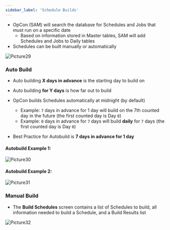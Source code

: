 ```yaml
---
sidebar_label: 'Schedule Builds'
---
```


<!--
<audio controls="controls">
  <source type="audio/mp3" src="audiobasic/ScheduleBuilds.mp3"></source>
  <p>Your browser does not support the audio element.</p>
</audio> 
-->

* OpCon (SAM) will search the database for Schedules and Jobs that must run on a specific date
  * Based on information stored in Master tables, SAM will add Schedules and Jobs to Daily tables
* Schedules can be built manually or automatically

![Picture29](/imgbasic/Picture29.png)

### Auto Build

<!--
<audio controls="controls">
  <source type="audio/mp3" src="audiobasic/AutoBuild.mp3"></source>
  <p>Your browser does not support the audio element.</p>
</audio> 
-->

* Auto building **X days in advance** is the starting day to build on
* Auto building **for Y days** is how far out to build
* OpCon builds Schedules automatically at midnight (by default)
  * Example: ```7``` days in advance for 1 day will build on the 7th counted day in the future (the first counted day is Day ```0```)
  * Example: ```0``` days in advance for ```7``` days will build **daily** for ```7``` days (the first counted day is Day ```0```)

* Best Practice for Autobuild is **7 days in advance for 1 day**

#### Autobuild Example 1:

![Picture30](/imgbasic/Picture30.png)

#### Autobuild Example 2:

![Picture31](/imgbasic/Picture31.png)  

### Manual Build

<!--
<audio controls="controls">
  <source type="audio/mp3" src="audiobasic/ManualBuild.mp3"></source>
  <p>Your browser does not support the audio element.</p>
</audio> 
-->

* The **Build Schedules** screen contains a list of Schedules to build, all information needed to build a Schedule, and a Build Results list

![Picture32](/imgbasic/Picture32.png)
